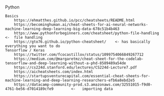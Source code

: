 Python

 

    Basics
        https://ehmatthes.github.io/pcc/cheatsheets/README.html
        https://becominghuman.ai/cheat-sheets-for-ai-neural-networks-machine-learning-deep-learning-big-data-678c51b4b463
        https://www.pythonforbeginners.com/cheatsheet/python-file-handling    <-  file handling
        https://gto76.github.io/python-cheatsheet/    <- has basically everything you want to do
    Tensorflow / Keras
        https://twitter.com/fcocastillov/status/1099754066849267712
        https://medium.com/@margaretmz/cheat-sheet-for-the-codelab-tensorflow-and-deep-learning-without-a-phd-8589489a54de
        https://cs224d.stanford.edu/lectures/CS224d-Lecture7.pdf
        https://aicheatsheets.com/index.html
        https://startupsventurecapital.com/essential-cheat-sheets-for-machine-learning-and-deep-learning-researchers-efb6a8ebd2e5
        https://datacamp-community-prod.s3.amazonaws.com/32551015-f9d0-4761-be56-d7014189cfe9        <-   importing data